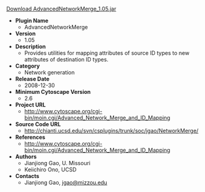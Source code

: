 <a href="AdvancedNetworkMerge_1.05.jar">Download AdvancedNetworkMerge_1.05.jar</a>

* __Plugin Name__
  * AdvancedNetworkMerge
* __Version__
  * 1.05
* __Description__
  * Provides utilities for mapping attributes of source ID types to new attributes of destination ID types.
* __Category__
  * Network generation
* __Release Date__
  * 2008-12-30
* __Minimum Cytoscape Version__
  * 2.6
* __Project URL__
  * http://www.cytoscape.org/cgi-bin/moin.cgi/Advanced_Network_Merge_and_ID_Mapping
* __Source Code URL__
  * http://chianti.ucsd.edu/svn/csplugins/trunk/soc/jgao/NetworkMerge/
* __References__
  * http://www.cytoscape.org/cgi-bin/moin.cgi/Advanced_Network_Merge_and_ID_Mapping
* __Authors__
  * Jianjiong Gao,  U. Missouri
  *  Keiichiro Ono,  UCSD
* __Contacts__
  * Jianjiong Gao, jgao@mizzou.edu
